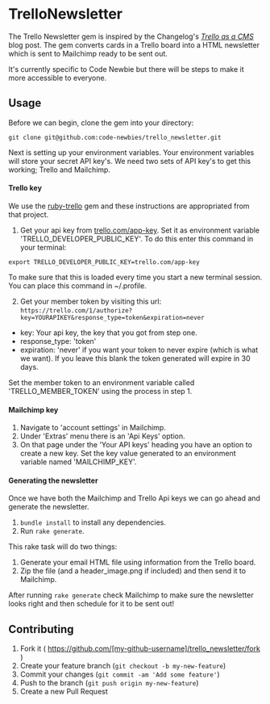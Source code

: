 # TrelloNewsletter

The Trello Newsletter gem is inspired by the Changelog's *[Trello as a CMS](https://thechangelog.com/trello-as-a-cms/)* blog post.
The gem converts cards in a Trello board into a HTML newsletter which is sent to Mailchimp ready to be sent out.

It's currently specific to Code Newbie but there will be steps to make it more accessible to everyone.

## Usage

Before we can begin, clone the gem into your directory: 

`git clone git@github.com:code-newbies/trello_newsletter.git`

Next is setting up your environment variables. Your environment variables will store your secret API key's. 
We need two sets of API key's to get this working; Trello and Mailchimp.

#### Trello key
We use the [ruby-trello](https://github.com/jeremytregunna/ruby-trello) gem and these instructions are appropriated from
that project.

1. Get your api key from [trello.com/app-key](https://trello.com/app-key). Set it as environment variable 'TRELLO_DEVELOPER_PUBLIC_KEY'.
To do this enter this command in your terminal:

`export TRELLO_DEVELOPER_PUBLIC_KEY=trello.com/app-key`

To make sure that this is loaded every time you start a new terminal session. You can place this command in ~/.profile.

2. Get your member token by visiting this url: `https://trello.com/1/authorize?key=YOURAPIKEY&response_type=token&expiration=never`
  - key: Your api key, the key that you got from step one.
  - response_type: 'token'
  - expiration: 'never' if you want your token to never expire (which is what we want). If you leave this blank the token
      generated will expire in 30 days.

Set the member token to an environment variable called 'TRELLO_MEMBER_TOKEN' using the process in step 1.

#### Mailchimp key

1. Navigate to 'account settings' in Mailchimp.
2. Under 'Extras' menu there is an 'Api Keys' option.
3. On that page under the 'Your API keys' heading you have an option to create a new key. Set the key value generated to an environment
variable named 'MAILCHIMP_KEY'.

#### Generating the newsletter

Once we have both the Mailchimp and Trello Api keys we can go ahead and generate the newsletter.

1. `bundle install` to install any dependencies.
2. Run `rake generate`.

This rake task will do two things:
1. Generate your email HTML file using information from the Trello board.
2. Zip the file (and a header_image.png if included) and then send it to Mailchimp.

After running `rake generate` check Mailchimp to make sure the newsletter looks right and then schedule for it to be sent out!
## Contributing

1. Fork it ( https://github.com/[my-github-username]/trello_newsletter/fork )
2. Create your feature branch (`git checkout -b my-new-feature`)
3. Commit your changes (`git commit -am 'Add some feature'`)
4. Push to the branch (`git push origin my-new-feature`)
5. Create a new Pull Request
